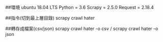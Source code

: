 ##環境
ubuntu 18.04 LTS
Python = 3.6
Scrapy = 2.5.0
Request = 2.18.4

##指令(切到最上層目錄)
scrapy crawl hater

##轉存成檔案(csv/json)
scrapy crawl hater -o csv / scrapy crawl hater -o json
